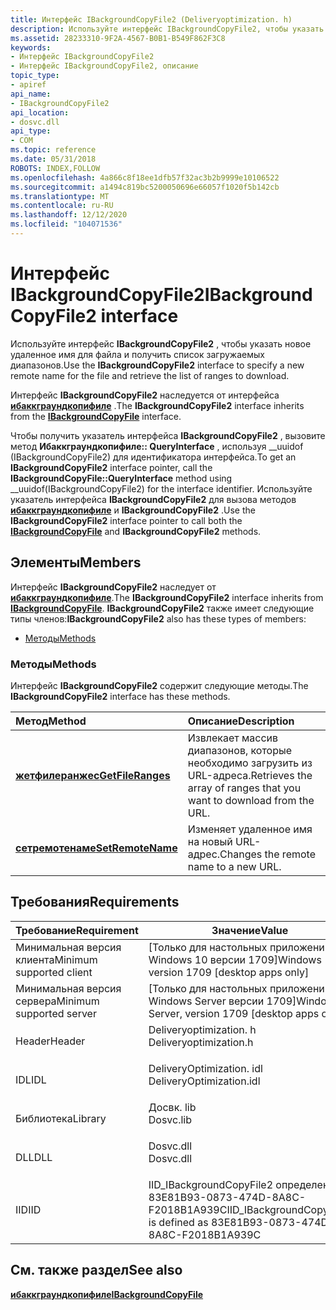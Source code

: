 ```yaml
---
title: Интерфейс IBackgroundCopyFile2 (Deliveryoptimization. h)
description: Используйте интерфейс IBackgroundCopyFile2, чтобы указать новое удаленное имя для файла и получить список загружаемых диапазонов.
ms.assetid: 28233310-9F2A-4567-B0B1-B549F862F3C8
keywords:
- Интерфейс IBackgroundCopyFile2
- Интерфейс IBackgroundCopyFile2, описание
topic_type:
- apiref
api_name:
- IBackgroundCopyFile2
api_location:
- dosvc.dll
api_type:
- COM
ms.topic: reference
ms.date: 05/31/2018
ROBOTS: INDEX,FOLLOW
ms.openlocfilehash: 4a866c8f18ee1dfb57f32ac3b2b9999e10106522
ms.sourcegitcommit: a1494c819bc5200050696e66057f1020f5b142cb
ms.translationtype: MT
ms.contentlocale: ru-RU
ms.lasthandoff: 12/12/2020
ms.locfileid: "104071536"
---
```

# <a name="ibackgroundcopyfile2-interface"></a><span data-ttu-id="8921f-105">Интерфейс IBackgroundCopyFile2</span><span class="sxs-lookup"><span data-stu-id="8921f-105">IBackgroundCopyFile2 interface</span></span>

<span data-ttu-id="8921f-106">Используйте интерфейс **IBackgroundCopyFile2** , чтобы указать новое удаленное имя для файла и получить список загружаемых диапазонов.</span><span class="sxs-lookup"><span data-stu-id="8921f-106">Use the **IBackgroundCopyFile2** interface to specify a new remote name for the file and retrieve the list of ranges to download.</span></span>

<span data-ttu-id="8921f-107">Интерфейс **IBackgroundCopyFile2** наследуется от интерфейса [**ибаккграундкопифиле**](ibackgroundcopyfile.md) .</span><span class="sxs-lookup"><span data-stu-id="8921f-107">The **IBackgroundCopyFile2** interface inherits from the [**IBackgroundCopyFile**](ibackgroundcopyfile.md) interface.</span></span>

<span data-ttu-id="8921f-108">Чтобы получить указатель интерфейса **IBackgroundCopyFile2** , вызовите метод **Ибаккграундкопифиле:: QueryInterface** , используя __uuidof (IBackgroundCopyFile2) для идентификатора интерфейса.</span><span class="sxs-lookup"><span data-stu-id="8921f-108">To get an **IBackgroundCopyFile2** interface pointer, call the **IBackgroundCopyFile::QueryInterface** method using __uuidof(IBackgroundCopyFile2) for the interface identifier.</span></span> <span data-ttu-id="8921f-109">Используйте указатель интерфейса **IBackgroundCopyFile2** для вызова методов [**ибаккграундкопифиле**](ibackgroundcopyfile.md) и **IBackgroundCopyFile2** .</span><span class="sxs-lookup"><span data-stu-id="8921f-109">Use the **IBackgroundCopyFile2** interface pointer to call both the [**IBackgroundCopyFile**](ibackgroundcopyfile.md) and **IBackgroundCopyFile2** methods.</span></span>

## <a name="members"></a><span data-ttu-id="8921f-110">Элементы</span><span class="sxs-lookup"><span data-stu-id="8921f-110">Members</span></span>

<span data-ttu-id="8921f-111">Интерфейс **IBackgroundCopyFile2** наследует от [**ибаккграундкопифиле**](ibackgroundcopyfile.md).</span><span class="sxs-lookup"><span data-stu-id="8921f-111">The **IBackgroundCopyFile2** interface inherits from [**IBackgroundCopyFile**](ibackgroundcopyfile.md).</span></span> <span data-ttu-id="8921f-112">**IBackgroundCopyFile2** также имеет следующие типы членов:</span><span class="sxs-lookup"><span data-stu-id="8921f-112">**IBackgroundCopyFile2** also has these types of members:</span></span>

-   [<span data-ttu-id="8921f-113">Методы</span><span class="sxs-lookup"><span data-stu-id="8921f-113">Methods</span></span>](#methods)

### <a name="methods"></a><span data-ttu-id="8921f-114">Методы</span><span class="sxs-lookup"><span data-stu-id="8921f-114">Methods</span></span>

<span data-ttu-id="8921f-115">Интерфейс **IBackgroundCopyFile2** содержит следующие методы.</span><span class="sxs-lookup"><span data-stu-id="8921f-115">The **IBackgroundCopyFile2** interface has these methods.</span></span>



| <span data-ttu-id="8921f-116">Метод</span><span class="sxs-lookup"><span data-stu-id="8921f-116">Method</span></span>                                                             | <span data-ttu-id="8921f-117">Описание</span><span class="sxs-lookup"><span data-stu-id="8921f-117">Description</span></span>                                                                      |
|:-------------------------------------------------------------------|:---------------------------------------------------------------------------------|
| [<span data-ttu-id="8921f-118">**жетфилеранжес**</span><span class="sxs-lookup"><span data-stu-id="8921f-118">**GetFileRanges**</span></span>](ibackgroundcopyfile2-getfileranges-method.md) | <span data-ttu-id="8921f-119">Извлекает массив диапазонов, которые необходимо загрузить из URL-адреса.</span><span class="sxs-lookup"><span data-stu-id="8921f-119">Retrieves the array of ranges that you want to download from the URL.</span></span><br/> |
| [<span data-ttu-id="8921f-120">**сетремотенаме**</span><span class="sxs-lookup"><span data-stu-id="8921f-120">**SetRemoteName**</span></span>](ibackgroundcopyfile2-setremotename-method.md) | <span data-ttu-id="8921f-121">Изменяет удаленное имя на новый URL-адрес.</span><span class="sxs-lookup"><span data-stu-id="8921f-121">Changes the remote name to a new URL.</span></span><br/>                                 |



 

## <a name="requirements"></a><span data-ttu-id="8921f-122">Требования</span><span class="sxs-lookup"><span data-stu-id="8921f-122">Requirements</span></span>



| <span data-ttu-id="8921f-123">Требование</span><span class="sxs-lookup"><span data-stu-id="8921f-123">Requirement</span></span> | <span data-ttu-id="8921f-124">Значение</span><span class="sxs-lookup"><span data-stu-id="8921f-124">Value</span></span> |
|-------------------------------------|-----------------------------------------------------------------------------------------------------|
| <span data-ttu-id="8921f-125">Минимальная версия клиента</span><span class="sxs-lookup"><span data-stu-id="8921f-125">Minimum supported client</span></span><br/> | <span data-ttu-id="8921f-126">\[Только для настольных приложений Windows 10 версии 1709\]</span><span class="sxs-lookup"><span data-stu-id="8921f-126">Windows 10, version 1709 \[desktop apps only\]</span></span><br/>                                           |
| <span data-ttu-id="8921f-127">Минимальная версия сервера</span><span class="sxs-lookup"><span data-stu-id="8921f-127">Minimum supported server</span></span><br/> | <span data-ttu-id="8921f-128">\[Только для настольных приложений Windows Server версии 1709\]</span><span class="sxs-lookup"><span data-stu-id="8921f-128">Windows Server, version 1709 \[desktop apps only\]</span></span><br/>                                       |
| <span data-ttu-id="8921f-129">Header</span><span class="sxs-lookup"><span data-stu-id="8921f-129">Header</span></span><br/>                   | <dl> <span data-ttu-id="8921f-130"><dt>Deliveryoptimization. h</dt></span><span class="sxs-lookup"><span data-stu-id="8921f-130"><dt>Deliveryoptimization.h</dt></span></span> </dl>   |
| <span data-ttu-id="8921f-131">IDL</span><span class="sxs-lookup"><span data-stu-id="8921f-131">IDL</span></span><br/>                      | <dl> <span data-ttu-id="8921f-132"><dt>DeliveryOptimization. idl</dt></span><span class="sxs-lookup"><span data-stu-id="8921f-132"><dt>DeliveryOptimization.idl</dt></span></span> </dl> |
| <span data-ttu-id="8921f-133">Библиотека</span><span class="sxs-lookup"><span data-stu-id="8921f-133">Library</span></span><br/>                  | <dl> <span data-ttu-id="8921f-134"><dt>Досвк. lib</dt></span><span class="sxs-lookup"><span data-stu-id="8921f-134"><dt>Dosvc.lib</dt></span></span> </dl>                |
| <span data-ttu-id="8921f-135">DLL</span><span class="sxs-lookup"><span data-stu-id="8921f-135">DLL</span></span><br/>                      | <dl> <span data-ttu-id="8921f-136"><dt>Dosvc.dll</dt></span><span class="sxs-lookup"><span data-stu-id="8921f-136"><dt>Dosvc.dll</dt></span></span> </dl>                |
| <span data-ttu-id="8921f-137">IID</span><span class="sxs-lookup"><span data-stu-id="8921f-137">IID</span></span><br/>                      | <span data-ttu-id="8921f-138">IID_IBackgroundCopyFile2 определен как 83E81B93-0873-474D-8A8C-F2018B1A939C</span><span class="sxs-lookup"><span data-stu-id="8921f-138">IID_IBackgroundCopyFile2 is defined as 83E81B93-0873-474D-8A8C-F2018B1A939C</span></span><br/>             |



## <a name="see-also"></a><span data-ttu-id="8921f-139">См. также раздел</span><span class="sxs-lookup"><span data-stu-id="8921f-139">See also</span></span>

<dl> <dt>

[<span data-ttu-id="8921f-140">**ибаккграундкопифиле**</span><span class="sxs-lookup"><span data-stu-id="8921f-140">**IBackgroundCopyFile**</span></span>](ibackgroundcopyfile.md)
</dt> </dl>

 

 





